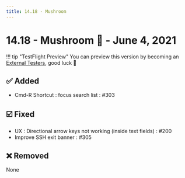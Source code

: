 ```yaml
---
title: 14.18 - Mushroom
---
```

# 14.18 - Mushroom :mushroom: - June 4, 2021

!!! tip "TestFlight Preview"
    You can preview this version by becoming an [External Testers](/documentation/becoming-external-tester/), good luck :muscle:

## :white_check_mark: Added
* Cmd-R Shortcut : focus search list : #303

## :ballot_box_with_check: Fixed
* UX : Directional arrow keys not working (inside text fields) : #200
* Improve SSH exit banner : #305

## :x: Removed
None